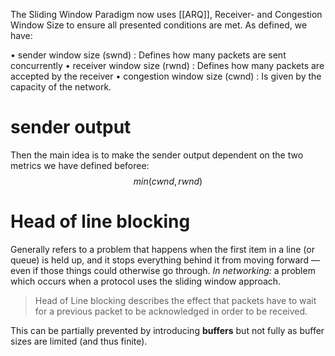 The Sliding Window Paradigm now uses [[ARQ]], Receiver- and Congestion Window Size to ensure all presented conditions are met. As defined, we have:

• sender window size (swnd) : Defines how many packets are sent concurrently
• receiver window size (rwnd) : Defines how many packets are accepted by the receiver
• congestion window size (cwnd) : Is given by the capacity of the network.

# sender output
Then the main idea is to make the sender output dependent on the two metrics we have defined beforee:
$$min(cwnd, rwnd) $$
# Head of line blocking
Generally refers to a problem that happens when the first item in a line (or queue) is held up, and it stops everything behind it from moving forward — even if those things could otherwise go through.
*In networking:* a problem which occurs when a protocol uses the sliding window approach.

>Head of Line blocking describes the effect that packets have to wait for a previous packet to be acknowledged in order to be received.

This can be partially prevented by introducing **buffers** but not fully as buffer sizes are limited (and thus finite).